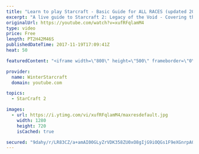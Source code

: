 ```yaml
---
title: "Learn to play Starcraft - Basic Guide for ALL RACES (updated 2017)"
excerpt: "A live guide to Starcraft 2: Legacy of the Void - Covering the basics and build orders for all of the races, and covering the important decisions to be made early in the game.  Not a step by step guide but a demonstration once you have the very basics of the units and races!"
originalUrl: https://youtube.com/watch?v=xufRFqlamM4
type: video
price: Free
length: PT2H42M46S
publishedDateTime: 2017-11-19T17:09:41Z
heat: 50

featuredContent: "<iframe width=\"800\" height=\"500\" frameborder=\"0\" src=\"https://www.youtube.com/embed/xufRFqlamM4\" allow=\"accelerometer; autoplay; encrypted-media; gyroscope; picture-in-picture\" allowfullscreen></iframe>"

provider:
  name: WinterStarcraft
  domain: youtube.com

topics:
  - StarCraft 2

images:
  - url: https://i.ytimg.com/vi/xufRFqlamM4/maxresdefault.jpg
    width: 1280
    height: 720
    isCached: true

secured: "9dahy/r/LR83CZ/a+amAI00GLyZrVDK358ZU0xO8gIjG9iOQGs1F9eXGnrpA08OHtYrn3bFEOuHwoCOJmpwTewzOyv5ifXfEUI1vzgz9vATBw31gLS1Gw1bxiaIKVjVngzinGbb3JgAVJEAztXC4UOzwlwN/84ViF71QCZht2V82daV+NzhsnAgMZpsbTyttB39ztx4J/i4pVEL2xHF7bctz85WCVOH+rLv/Q5+HcH9Ah6ExwN64RPFzAEzJPqdkSJjgMb+jY7F4fK2stdsQ+v/sdWIw0VgGS6SEyV/9vm7YhpgsKMjkQ00miH9k5g9N0YMFYENkA6hFiU16Sacz2Oha2tgWDdtxveHn2CXdvV0fsI4xPJipxkrkShmKpGEJkPwL0kipWspp4FrGXrK4R4zy8LUKyC8s2iOwJigJdDKrJSdifZANxzFO3pP4ico4;zwtbaGYhPM8maizdnPuyJw=="
---
```


